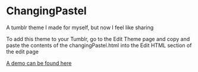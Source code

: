 # ChangingPastel
A tumblr theme I made for myself, but now I feel like sharing

To add this theme to your Tumblr, go to the Edit Theme page and copy and paste the contents of the changingPastel.html into the Edit HTML section of the edit page

[A demo can be found here](https://changingpasteltheme.tumblr.com/)
